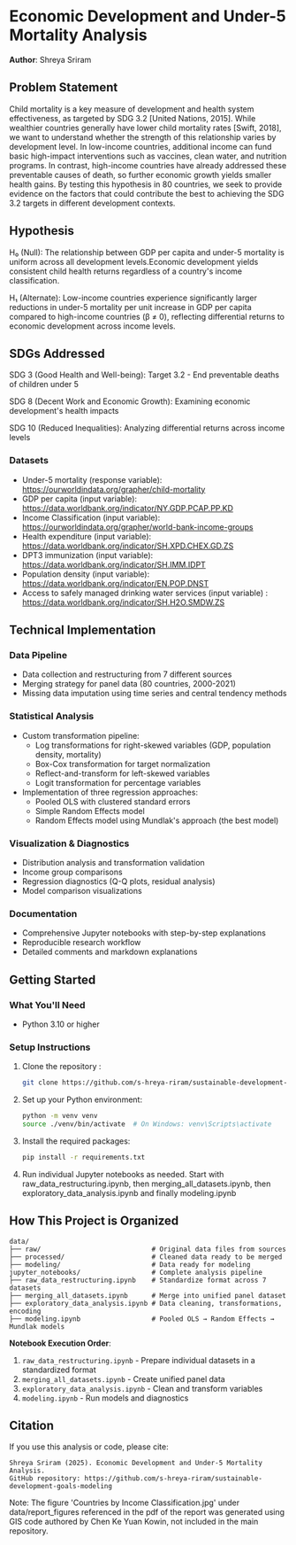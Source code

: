 # Economic Development and Under-5 Mortality Analysis
**Author**: Shreya Sriram

## Problem Statement

Child mortality is a key measure of development and health system effectiveness, as targeted by SDG
3.2 [United Nations, 2015]. While wealthier countries generally have lower child mortality rates [Swift,
2018], we want to understand whether the strength of this relationship varies by development level.
In low-income countries, additional income can fund basic high-impact interventions such as vaccines,
clean water, and nutrition programs. In contrast, high-income countries have already addressed these
preventable causes of death, so further economic growth yields smaller health gains. By testing this
hypothesis in 80 countries, we seek to provide evidence on the factors that could contribute the best to
achieving the SDG 3.2 targets in different development contexts.

## Hypothesis

H₀ (Null): The relationship between GDP per capita and under-5 mortality is uniform across all development levels.Economic development yields consistent child health returns regardless of a country's income classification. 

H₁ (Alternate): Low-income countries experience significantly larger reductions in under-5 mortality per unit increase in GDP per capita compared to high-income countries (β ≠ 0), reflecting differential returns to economic development across income levels.

## SDGs Addressed

SDG 3 (Good Health and Well-being): Target 3.2 - End preventable deaths of children under 5 

SDG 8 (Decent Work and Economic Growth): Examining economic development's health impacts 

SDG 10 (Reduced Inequalities): Analyzing differential returns across income levels 


### Datasets

* Under-5 mortality (response variable): https://ourworldindata.org/grapher/child-mortality
* GDP per capita (input variable): https://data.worldbank.org/indicator/NY.GDP.PCAP.PP.KD
* Income Classification (input variable): https://ourworldindata.org/grapher/world-bank-income-groups
* Health expenditure (input variable): https://data.worldbank.org/indicator/SH.XPD.CHEX.GD.ZS
* DPT3 immunization (input variable): https://data.worldbank.org/indicator/SH.IMM.IDPT
* Population density (input variable): https://data.worldbank.org/indicator/EN.POP.DNST
* Access to safely managed drinking water services (input variable) : https://data.worldbank.org/indicator/SH.H2O.SMDW.ZS


## Technical Implementation

### Data Pipeline
- Data collection and restructuring from 7 different sources
- Merging strategy for panel data (80 countries, 2000-2021)
- Missing data imputation using time series and central tendency methods

### Statistical Analysis
- Custom transformation pipeline:
  - Log transformations for right-skewed variables (GDP, population density, mortality)
  - Box-Cox transformation for target normalization
  - Reflect-and-transform for left-skewed variables
  - Logit transformation for percentage variables
- Implementation of three regression approaches:
  - Pooled OLS with clustered standard errors
  - Simple Random Effects model
  - Random Effects model using Mundlak's approach (the best model)

### Visualization & Diagnostics
- Distribution analysis and transformation validation
- Income group comparisons
- Regression diagnostics (Q-Q plots, residual analysis)
- Model comparison visualizations

### Documentation
- Comprehensive Jupyter notebooks with step-by-step explanations
- Reproducible research workflow
- Detailed comments and markdown explanations

## Getting Started

### What You'll Need

- Python 3.10 or higher

### Setup Instructions

1. Clone the repository :
   ```bash
   git clone https://github.com/s-hreya-riram/sustainable-development-goals-modeling.git
   ```

2. Set up your Python environment:
   ```bash
   python -m venv venv
   source ./venv/bin/activate  # On Windows: venv\Scripts\activate
   ```

3. Install the required packages:
   ```bash
   pip install -r requirements.txt
   ```

4. Run individual Jupyter notebooks as needed. 
Start with raw_data_restructuring.ipynb, then merging_all_datasets.ipynb, then exploratory_data_analysis.ipynb and finally modeling.ipynb

## How This Project is Organized
```
data/
├── raw/                            # Original data files from sources
├── processed/                      # Cleaned data ready to be merged
├── modeling/                       # Data ready for modeling
jupyter_notebooks/                  # Complete analysis pipeline
├── raw_data_restructuring.ipynb    # Standardize format across 7 datasets
├── merging_all_datasets.ipynb      # Merge into unified panel dataset
├── exploratory_data_analysis.ipynb # Data cleaning, transformations, encoding
├── modeling.ipynb                  # Pooled OLS → Random Effects → Mundlak models
```

**Notebook Execution Order**: 
1. `raw_data_restructuring.ipynb` - Prepare individual datasets in a standardized format
2. `merging_all_datasets.ipynb` - Create unified panel data
3. `exploratory_data_analysis.ipynb` - Clean and transform variables
4. `modeling.ipynb` - Run models and diagnostics

## Citation

If you use this analysis or code, please cite:
```
Shreya Sriram (2025). Economic Development and Under-5 Mortality Analysis. 
GitHub repository: https://github.com/s-hreya-riram/sustainable-development-goals-modeling
```

Note: The figure 'Countries by Income Classification.jpg' under data/report_figures referenced in the pdf of the report was generated using GIS code authored by Chen Ke Yuan Kowin, not included in the main repository.